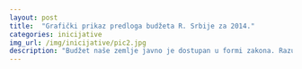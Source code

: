 ```yaml
---
layout: post
title:  "Grafički prikaz predloga budžeta R. Srbije za 2014."
categories: inicijative
img_url: /img/inicijative/pic2.jpg
description: "Budžet naše zemlje javno je dostupan u formi zakona. Razumevanje ovog dokumenta dugog 181 stranu (ili čak 563 strane sa svim objašnjenjima) zahteva dosta znanja, napora i vremena.  Ova vizuelizacija pomaže bržem sagledavanju budžeta i približava ga građanima koji nisu nužno stručnjaci za finansije"
---
```




